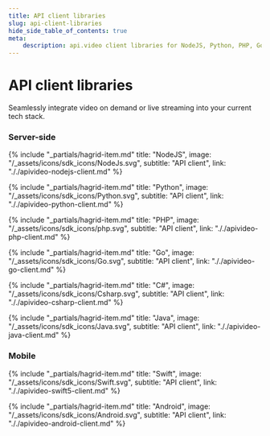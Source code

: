 ```yaml
---
title: API client libraries
slug: api-client-libraries
hide_side_table_of_contents: true
meta: 
    description: api.video client libraries for NodeJS, Python, PHP, Go, C#, Java, iOS Swift, and Android.
---
```


API client libraries
==================

Seamlessly integrate video on demand or live streaming into your current tech stack.

### Server-side

<div class="hagrid">

{% include "_partials/hagrid-item.md" title: "NodeJS", image: "/_assets/icons/sdk_icons/NodeJs.svg", subtitle: "API client",  link: "././apivideo-nodejs-client.md" %}

{% include "_partials/hagrid-item.md" title: "Python", image: "/_assets/icons/sdk_icons/Python.svg", subtitle: "API client",  link: "././apivideo-python-client.md" %}

{% include "_partials/hagrid-item.md" title: "PHP", image: "/_assets/icons/sdk_icons/php.svg", subtitle: "API client",  link: "././apivideo-php-client.md" %}

{% include "_partials/hagrid-item.md" title: "Go", image: "/_assets/icons/sdk_icons/Go.svg", subtitle: "API client",  link: "././apivideo-go-client.md" %}

{% include "_partials/hagrid-item.md" title: "C#", image: "/_assets/icons/sdk_icons/Csharp.svg", subtitle: "API client",  link: "././apivideo-csharp-client.md" %}

{% include "_partials/hagrid-item.md" title: "Java", image: "/_assets/icons/sdk_icons/Java.svg", subtitle: "API client",  link: "././apivideo-java-client.md" %}

</div>

### Mobile 

<div class="hagrid">

{% include "_partials/hagrid-item.md" title: "Swift", image: "/_assets/icons/sdk_icons/Swift.svg", subtitle: "API client",  link: "././apivideo-swift5-client.md" %}

{% include "_partials/hagrid-item.md" title: "Android", image: "/_assets/icons/sdk_icons/Android.svg", subtitle: "API client",  link: "././apivideo-android-client.md" %}

</div>